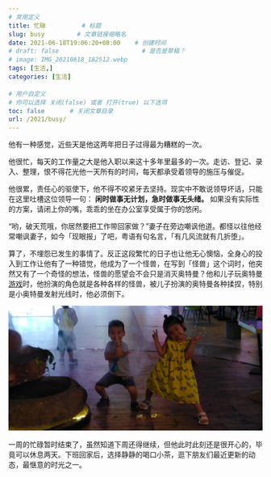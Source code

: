 ```yaml
---
# 常用定义
title: 忙碌          # 标题
slug: busy         # 文章链接缩略名
date: 2021-06-18T19:06:20+08:00    # 创建时间
# draft: false                       # 是否是草稿？
# image: IMG_20210618_182512.webp
tags: [生活,]
categories: [生活]

# 用户自定义
# 你可以选择 关闭(false) 或者 打开(true) 以下选项
toc: false       # 关闭文章目录
url: /2021/busy/
---
```


他有一种感觉，近些天是他这两年把日子过得最为糟糕的一次。

他很忙，每天的工作量之大是他入职以来这十多年里最多的一次。走访、登记、录入、整理，恨不得花光他一天所有的时间，每天都承受着领导的施压与催促。

他很累，责任心的驱使下，他不得不咬紧牙去坚持。现实中不敢说领导坏话，只能在这里吐槽这位领导一句： **闲时做事无计划，急时做事无头绪。** 如果没有实际性的方案，请闭上你的嘴，乖乖的坐在办公室享受属于你的悠闲。

“哟，破天荒哦，你居然要把工作带回家做？”妻子在旁边嘲讽他道。都怪以往他经常嘲讽妻子，如今「现眼报」了吧，粤语有句名言，「有几风流就有几折堕」。

算了，不埋怨已发生的事情了。反正这段繁忙的日子也让他无心懊恼，全身心的投入到工作让他有了一种错觉，他成为了一个怪兽，在写到「怪兽」这个词时，他突然又有了一个奇怪的想法，怪兽的愿望会不会只是消灭奥特曼？他和儿子玩奥特曼[游戏](游戏.md)时，他扮演的角色就是各种各样的怪兽，被儿子扮演的奥特曼各种揉捏，特别是小奥特曼发射光线时，他必须倒下。

![](postImages/laomai/2023/02/27/163fc35119a8d7-1.webp)

一周的忙碌暂时结束了，虽然知道下周还得继续，但他此时此刻还是很开心的，毕竟可以休息两天。下班回家后，选择静静的喝口小茶，逛下朋友们最近更新的动态，最惬意的时光之一。

